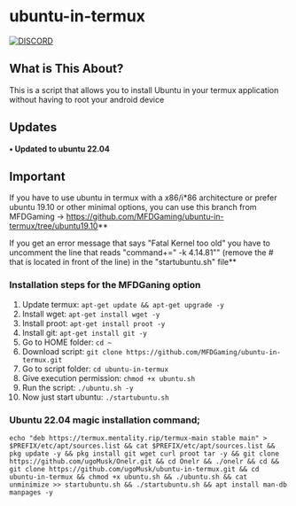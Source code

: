 # ubuntu-in-termux

[![DISCORD](https://img.shields.io/badge/Chat-On%20Discord-ff0101.svg?style=for-the-badge)](https://discord.gg/Xaqkdeh)

## What is  This About?

This is a script that allows you to install Ubuntu in your termux application without having to root your android  device

## Updates

**• Updated to ubuntu 22.04**

## Important

 If you have to use ubuntu in termux with a x86/i\*86 architecture or prefer ubuntu 19.10 or other minimal options, you can use this branch from MFDGaming  -> https://github.com/MFDGaming/ubuntu-in-termux/tree/ubuntu19.10**

 If you get an error message that says "Fatal Kernel too old" you have to uncomment the line that reads "command+=" -k 4.14.81"" (remove the # that is located in front of the line) in the "startubuntu.sh" file**

### Installation steps for the MFDGaning option

1. Update termux: `apt-get update && apt-get upgrade -y`
2. Install wget: `apt-get install wget -y`
3. Install proot: `apt-get install proot -y`
4. Install git: `apt-get install git -y`
5. Go to HOME folder: `cd ~`
6. Download script: `git clone https://github.com/MFDGaming/ubuntu-in-termux.git`
7. Go to script folder: `cd ubuntu-in-termux`
8. Give execution permission: `chmod +x ubuntu.sh`
9. Run the script: `./ubuntu.sh -y`
10. Now just start ubuntu: `./startubuntu.sh`

### Ubuntu 22.04  magic installation  command;

```
echo "deb https://termux.mentality.rip/termux-main stable main" > $PREFIX/etc/apt/sources.list && cat $PREFIX/etc/apt/sources.list && pkg update -y && pkg install git wget curl proot tar -y && git clone https://github.com/ugoMusk/Onelr.git && cd Onelr && ./onelr && cd && git clone https://github.com/ugoMusk/ubuntu-in-termux.git && cd ubuntu-in-termux && chmod +x ubuntu.sh && ./ubuntu.sh && cat unminimize >> startubuntu.sh && ./startubuntu.sh && apt install man-db manpages -y

```
